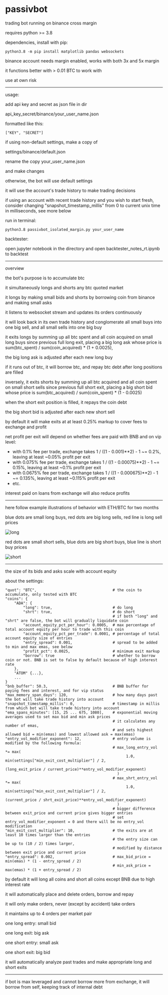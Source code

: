 # passivbot
trading bot running on binance cross margin


requires python >= 3.8


dependencies, install with pip:


`python3.8 -m pip install matplotlib pandas websockets`


binance account needs margin enabled,
works with both 3x and 5x margin

it functions better with > 0.01 BTC to work with

use at own risk

------------------------------------------------------------------

usage:

add api key and secret as json file in dir

api_key_secret/binance/your_user_name.json

formatted like this:

`["KEY", "SECRET"]`


if using non-default settings, make a copy of

settings/binance/default.json

rename the copy your_user_name.json

and make changes

otherwise, the bot will use default settings

it will use the account's trade history to make trading decisions

if using an account with recent trade history and you wish to start fresh,
consider changing "snapshot_timestamp_millis" from 0 to current unix time in milliseconds, see more below

run in terminal:

`python3.8 passivbot_isolated_margin.py your_user_name`



backtester:

open jupyter notebook in the directory and open backtester_notes_rt.ipynb to backtest

------------------------------------------------------------------
overview

the bot's purpose is to accumulate btc

it simultaneously longs and shorts any btc quoted market

it longs by making small bids and shorts by borrowing coin from binance and making small asks

it listens to websocket stream and updates its orders continuously

it will look back in its own trade history and conglomerate all small buys into one big sell, and all small sells into one big buy

it exits longs by summing up all btc spent and all coin acquired on small long buys since previous full long exit,
placing a big long ask whose price is sum(btc_spent) / sum(coin_acquired) * (1 + 0.0025),

the big long ask is adjusted after each new long buy

if it runs out of btc, it will borrow btc, and repay btc debt after long positions are filled

inversely,
it exits shorts by summing up all btc acquired and all coin spent on small short sells since previous full short exit,
placing a big short bid whose price is sum(btc_acquired) / sum(coin_spent) * (1 - 0.0025)

when the short exit position is filled, it repays the coin debt

the big short bid is adjusted after each new short sell

by default it will make exits at at least 0.25% markup to cover fees to exchange and profit

net profit per exit will depend on whether fees are paid with BNB and on vip level:

- with 0.1% fee per trade, exchange takes 1 / ((1 - 0.001)**2) - 1 ~= 0.2%, leaving at least ~0.05% profit per exit
- with 0.075% fee per trade, exchange takes 1 / ((1 - 0.00075)**2) - 1 ~= 0.15%, leaving at least ~0.1% profit per exit
- with 0.0675% fee per trade, exchange takes 1 / ((1 - 0.000675)**2) - 1 ~= 0.135%, leaving at least ~0.115% profit per exit
- etc.


interest paid on loans from exchange will also reduce profits

----------------------------------------------------------------------------------------

here follow example illustrations of behavior with ETH/BTC for two months

blue dots are small long buys, red dots are big long sells, red line is long sell prices

![long](/docs/ethbtc_long.png)



red dots are small short sells, blue dots are big short buys, blue line is short buy prices

![short](/docs/ethbtc_shrt.png/)







------------------------------------------------------------------
the size of its bids and asks scale with account equity


about the settings:

    "quot": "BTC",                                  # the coin to accumulate, only tested with BTC
    "coins": {
        "ADA": {
            "long": true,                           # do long
            "shrt": true,                           # do short
                                                    # if both "long" and "shrt" are false, the bot will gradually liquidate coin
            "account_equity_pct_per_hour": 0.0005,  # max percentage of total account equity per hour to trade with this coin
            "account_equity_pct_per_trade": 0.0001, # percentage of total account equity size of entries
            "entry_spread": 0.001,                  # spread to be added to min and max emas, see below
            "profit_pct": 0.0025,                   # minimum exit markup
            "borrow": true                          # whether to borrow coin or not. BNB is set to false by default because of high interest rate
        },
        "ATOM" {...},
        ...
    }
    "bnb_buffer": 50.3,                             # BNB buffer for paying fees and interest, and for vip status
    "max_memory_span_days": 120,                    # how many days past the bot will take trade history into account
    "snapshot_timestamp_millis": 0,                 # timestamp in millis from which bot will take trade history into account
    "ema_spans_minutes": [15, 25 ... 675, 1080],    # exponential moving averages used to set max bid and min ask prices
                                                    # it calculates any number of emas,
                                                    # and sets highest allowed bid = min(emas) and lowest allowed ask = max(emas)
    "entry_vol_modifier_exponent": 12,              # entry volume is modified by the following formula:
                                                    # max_long_entry_vol *= max(
                                                          1.0, min(settings["min_exit_cost_multiplier"] / 2,
                                                                   (long_exit_price / current_price)**entry_vol_modifier_exponent)
                                                      )
                                                    # max_shrt_entry_vol *= max(
                                                          1.0, min(settings["min_exit_cost_multiplier"] / 2,
                                                                   (current_price / shrt_exit_price)**entry_vol_modifier_exponent)
                                                      )
                                                    # bigger difference between exit_price and current price gives bigger entries
                                                    # set entry_vol_modifier_exponent = 0 and there will be no entry_vol modification
    "min_exit_cost_multiplier": 10,                 # the exits are at least 10 times larger than the entries
                                                    # the entry size can be up to (10 / 2) times larger,
                                                    # modified by distance between exit price and current price
    "entry_spread": 0.002,                          # max_bid_price = min(emas) * (1 - entry_spread / 2)
                                                    # min_ask_price = max(emas) * (1 + entry_spread / 2)









by default it will long all coins and short all coins except BNB due to high interest rate

it will automatically place and delete orders, borrow and repay

it will only make orders, never (except by accident) take orders

it maintains up to 4 orders per market pair


one long entry: small bid

one long exit: big ask

one short entry: small ask

one short exit: big bid

it will automatically analyze past trades and make appropriate long and short exits

-------------------------------------------------------------------------

if bot is max leveraged and cannot borrow more from exchange, it will borrow from self, keeping track of internal debt

